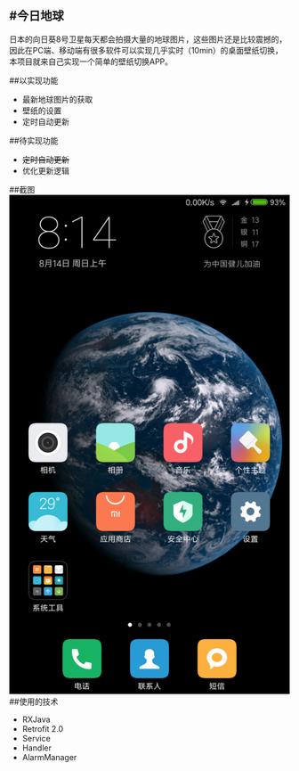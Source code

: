 #今日地球
--
日本的向日葵8号卫星每天都会拍摄大量的地球图片，这些图片还是比较震撼的，因此在PC端、移动端有很多软件可以实现几乎实时（10min）的桌面壁纸切换，本项目就来自己实现一个简单的壁纸切换APP。

##以实现功能
* 最新地球图片的获取
* 壁纸的设置
* 定时自动更新

##待实现功能
* ~~定时自动更新~~
* 优化更新逻辑

##截图
![screen](https://github.com/shutup/DailyEarth/blob/master/device-2016-08-14-081422.png)
##使用的技术
* RXJava
* Retrofit 2.0
* Service
* Handler
* AlarmManager
